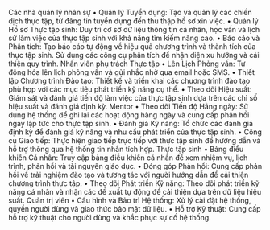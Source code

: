 Các nhà quản lý nhân sự
• Quản lý Tuyển dụng: Tạo và quản lý các chiến dịch thực tập, từ đăng tin tuyển dụng đến thu thập hồ sơ xin việc.
• Quản lý Hồ sơ Thực tập sinh: Duy trì cơ sở dữ liệu thông tin cá nhân, học vấn và lịch sử làm việc của thực tập sinh với khả năng tìm kiếm nâng cao.
• Báo cáo và Phân tích: Tạo báo cáo tự động về hiệu quả chương trình và thành tích của thực tập sinh. Sử dụng các công cụ phân tích để nhận diện xu hướng và cải thiện quy trình.
Nhân viên phụ trách Thực tập
• Lên Lịch Phỏng vấn: Tự động hóa lên lịch phỏng vấn và gửi nhắc nhở qua email hoặc SMS.
• Thiết lập Chương trình Đào tạo: Thiết kế và triển khai các chương trình đào tạo phù hợp với các mục tiêu phát triển kỹ năng cụ thể.
• Theo dõi Hiệu suất: Giám sát và đánh giá tiến độ làm việc của thực tập sinh dựa trên các chỉ số hiệu suất và đánh giá định kỳ.
Mentor
• Theo dõi Tiến độ Hằng ngày: Sử dụng hệ thống để ghi lại các hoạt động hàng ngày và cung cấp phản hồi ngay lập tức cho thực tập sinh.
• Đánh giá Kỹ năng: Tổ chức các đánh giá định kỳ để đánh giá kỹ năng và nhu cầu phát triển của thực tập sinh.
• Công cụ Giao tiếp: Thực hiện giao tiếp trực tiếp với thực tập sinh để hướng dẫn và hỗ trợ thông qua hệ thống tin nhắn tích hợp.
Thực tập sinh
• Bảng điều khiển Cá nhân: Truy cập bảng điều khiển cá nhân để xem nhiệm vụ, lịch trình, phản hồi và tài nguyên giáo dục.
• Đóng góp Phản hồi: Cung cấp phản hồi về trải nghiệm đào tạo và tương tác với người hướng dẫn để cải thiện chương trình thực tập.
• Theo dõi Phát triển Kỹ năng: Theo dõi phát triển kỹ năng cá nhân và nhận các đề xuất tự động để cải thiện dựa trên dữ liệu hiệu suất.
Quản trị viên
• Cấu hình và Bảo trì Hệ thống: Xử lý cài đặt hệ thống, quyền người dùng và giao thức bảo mật dữ liệu.
• Hỗ trợ Kỹ thuật: Cung cấp hỗ trợ kỹ thuật cho người dùng và khắc phục sự cố hệ thống.
